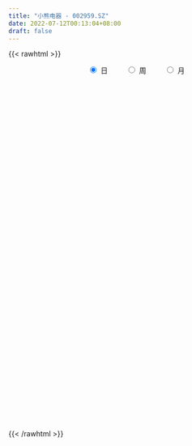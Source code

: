 ```yaml
---
title: "小熊电器 - 002959.SZ"
date: 2022-07-12T00:13:04+08:00
draft: false
---
```

{{< rawhtml >}}
    <div style="text-align: center">
        <label style="padding: 1rem;"><input style="margin-right: .5rem" type="radio" name="period" value="D" checked onclick="period_change(this)">日</label>
        <label style="padding: 1rem;"><input style="margin-right: .5rem" type="radio" name="period" value="W" onclick="period_change(this)">周</label>
        <label style="padding: 1rem;"><input style="margin-right: .5rem" type="radio" name="period" value="M" onclick="period_change(this)">月</label>
    </div>
    <div id="chart" style="height: 700px;"></div> 
    <script type="text/javascript">
        const D_v = [23340.35,31322.31,34712.33,20394.99,17986.23,20929.69,17531.57,23227.93,39073.71,41570.01,48339.65,50097.29,27429.95,33943.29,30215.24,23898.82,11691.95,64155.19,42949.66,40063.49,35907.63,26995.8,17676.4,33971.04,42379.63,32167.7,27147.75,21890.94,23911.75,21973.57,21422.67,27060.92,31594.95,35583.29,18167.31,22549.75,16984.2,25877.93,18896.27,14817.06,18456.73,17637.63,23211.94,15846.17,15201.64,14022.73,21689.49,16383.32,15178.41,22303.0,26173.41,25480.32,33931.9,26579.22,19397.42,27991.86,17396.4,21978.01,12015.61,12397.07,14011.82,8648.8,9172.36,12083.78,12663.29,11043.36,13700.61,12147.95,11616.2,9524.3,10491.48,20656.01,13289.46,18842.94,20238.84,20766.89,24920.38,28916.9,16836.47,13021.58,11539.14,13372.57,14201.34,35069.92,20276.45,12827.09,12002.78,14553.77,11500.01,24269.13,22460.11,13559.1,18614.94,20898.03,23191.89,20009.37,26135.81,17359.89,14123.05,13136.5,15729.59,11310.65,14262.4,16008.88,16885.24,9429.53,16643.88,10784.23,7387.07,20644.37,28337.89,22241.83,12070.5,11704.93,8301.47,11392.5,15235.79,10988.18,13616.7,10392.3,27314.77,34228.26,43646.11,20764.44,19893.73,19561.64,16186.43,34523.67,22037.38,20947.97,13043.43,13658.84,14459.82,27237.01,24570.45,27111.84,30032.75,20863.65,29221.74,39301.96,35880.66,42297.11,29292.13,19917.27,19873.58,17235.72,35183.68,33245.57,24542.51,16045.0,64956.1,41595.94,65627.04,54635.48,34526.85,22950.78,17363.08,22174.58,23655.37,18110.81,16974.26,29424.17,23631.08,22963.85,17840.71,15543.45,16366.16,15691.85,12212.8,12836.29,9245.87,12186.31,18638.22,19166.14,22043.13,21756.7,12159.94,10169.2,10000.98,6529.1,7844.21,9524.97,8453.17,8930.26,11750.11,8677.89,8333.86,32709.0,38084.2,28269.4,28636.6,16645.76,15625.65,9792.44,11055.97,8349.74,9297.77,14187.06,9237.82,6717.13,9058.63,7337.71,11461.37,12809.02,9065.44,38716.13,22927.45,23554.19,16611.65,16539.02,37895.34,25962.81,16789.68,19132.2,17057.24,9990.61,11199.85,6902.13,12201.98,19576.99,17935.28,7297.82,16014.42,11867.29,15237.91,11615.59,9552.56,11367.88,11890.55,9773.62,10747.87,8299.71,6792.62,8234.02,9301.59,33468.13,15267.37,12358.63,19447.84,9844.52,10356.62,6847.8,22687.22,11162.91,9620.9,9521.33,11228.81,14636.4,11658.02,7308.1,4812.85,14869.76,10748.94,22141.98,18538.52,10824.31,13999.1,7975.62,7075.29,7333.57,6774.59,9420.65,11171.58,19227.79,8375.78,8220.98,11655.19,14043.61,17670.15,19424.27,14778.16,12870.42,20006.17,19943.71,18098.29,12079.21,14247.76,9338.6,18691.64,51059.47,47958.48,21313.99,18137.0,15153.06,16900.95,28741.46,20582.09,19068.49,12393.14,11945.44,8692.38,15405.86,34957.52,15259.03,13946.07,15889.77,13650.15,13699.39,15151.64,11177.68,8609.91,9592.82,7115.92,10911.55,8385.97,8012.29,7089.52,8201.06,5828.11,8892.15,18753.24,20178.27,10968.78,18745.52,12996.6,15862.12,18545.97,17549.75,14838.38,19691.81,12742.76,10912.67,8897.17,17247.8,24575.97,38201.41,73408.21,36716.07,25800.18,64754.69,57058.72,61222.89,47300.2,33330.88,49579.99,45257.9,31345.04,25228.16,35744.71,22999.59,22381.22,42175.75,66820.92,35664.07,28213.0,17492.9,28262.68,20119.81,25277.45,24120.02,20393.97,19038.52,29037.03,21588.09,12333.67,17641.25,12952.05,38312.56,27626.88,38626.37,24458.0,20199.42,17789.17,16094.0,13901.8,14971.92,15258.25,12391.45,10391.4,11990.61,18027.52,25190.37,44527.3,32218.41,20402.93,18944.15,19839.11,66605.49,37666.91,50819.06,41305.95,41713.57,33359.46,26337.91,20035.61,36466.39,28994.63,33576.38,21345.36,25333.74,23841.41,16503.6,34032.6,25432.07,17000.71,13719.48,15876.96,14940.25,12650.45,12174.36,14071.86,8557.35,11812.83,10835.53,10705.92,7682.74,9711.33,8631.7,17712.55,13466.18,12355.9,9995.09,9132.46,8931.24,10596.65,14617.38,14500.22,18685.4,13074.24,13232.4,10434.76,13125.22,13443.71,23045.87,10827.38,9937.21,11396.74,10473.26,9379.31,46435.23,35680.33,18154.39,19666.93,16550.99,15167.3,12915.7,17558.14,16552.29,19921.42,21840.51,42124.41,31332.26,33949.36,25778.96,22607.37,21034.55,33147.36,50413.49,47246.56,41001.03,58219.19,42031.21,47903.95,49797.64,51198.13,34822.66,40340.95,33911.34,58788.99,32018.8,24444.0,37245.14,30299.25,19557.75,39183.87,26207.24,28044.74,22896.14,22188.15,27378.21,26266.47,21543.87,23880.08,29296.72,25546.45,27315.41,26793.03,19458.79,16398.4,14673.81,20621.75,19897.34,21376.38,43783.3,31631.43,21795.5,15602.49,19507.84,24857.52,26325.88,14907.82,21297.37,17694.94,15164.91,14558.5,15433.27,16518.63,16070.3,14638.5,20988.83]
const D_histogram = [0.0,0.5213903134,1.052601638,1.335084338,1.4336067914,1.2979897781,1.2444077464,1.5128031481,1.0580028731,0.389603948,-0.2272760195,-0.3150546114,-0.3677406892,-0.3086775662,-0.1219762531,0.1052227201,1.0157403428,2.3102465304,2.3485315592,3.1071130987,3.5472605686,3.3967299267,3.0114163655,3.1898076309,2.0303208806,1.2837376517,0.9610772606,0.6814456833,-0.01185426,-0.2975440556,-0.6037439368,-0.7515710141,-0.4881750376,-0.7417103264,-0.9839021986,-1.3961367949,-1.7720961014,-2.4857537216,-3.0272111306,-3.0061710133,-2.8278452708,-2.3847220352,-2.3869271228,-2.3353148764,-2.095467872,-1.7945757504,-1.2960734539,-0.9266348185,-0.6661943839,-0.4351521049,-0.5521059813,-0.41647159,-0.5868915482,-0.615951724,-0.7628050031,-1.3046273375,-1.6771732028,-2.2355270291,-2.4783925915,-2.3264465913,-2.0030934839,-1.6376596324,-1.4361348732,-1.1385051227,-0.8466146462,-0.6769923559,-0.4420209408,-0.0937989555,-0.0417169129,0.0754713306,-0.0147172821,0.4699554612,0.6579431773,0.7871045842,1.1069553314,1.5174637335,1.4288534988,1.770993251,1.8652835192,1.5665650858,1.4120439537,1.2972634483,0.8939162431,-0.1025996752,-0.9602185688,-1.1941516846,-1.107063257,-0.9886472991,-0.9464475212,-0.5525750294,-0.0897714744,0.1101063417,0.2735810257,0.2608178518,0.440800716,0.605432592,0.1077887129,-0.1441293818,-0.3695338896,-0.5184368043,-0.7035764325,-0.904586849,-0.8119371865,-0.6275780842,-0.6288203161,-0.6695906967,-0.8380486703,-0.9800713299,-0.9701252059,-0.9570502389,-0.4306151402,0.0527353868,0.3642840795,0.5650284225,0.7004659975,0.7875505437,0.9024240857,1.0049385583,0.8131589785,0.8350475627,1.2705207853,1.6880552515,2.2792090773,2.5345670668,2.4830722796,2.0014391315,1.6723030184,0.6340489844,-0.1555933904,-0.3385905814,-0.5381462877,-0.5474926814,-0.4550270621,-0.573144642,-0.6606765371,-0.5040489485,-0.6890157248,-0.7105071706,-0.6140259069,0.0498797487,0.5775848298,1.1836717693,1.4164056367,1.4296947648,1.0162200227,0.9098304881,1.2553282716,1.6046260213,1.5827021562,0.6440731119,-0.6943953155,-1.7822350506,-2.9173786276,-3.7569162231,-3.8684813381,-3.7541617554,-3.4503878064,-3.2688622044,-3.037113291,-2.749755719,-2.2499926481,-1.9285385134,-1.410297744,-0.9477445312,-0.6876871757,-0.5213050174,-0.3962816371,-0.3672877042,-0.0973084057,0.1400298903,0.360103032,0.3732024924,0.4515959643,0.290083356,0.0166403422,0.0970473284,0.2090949801,0.2382594227,0.188513497,0.2133779223,0.3393764487,0.5264907249,0.5437057694,0.6794804937,0.6766833954,0.7234826471,0.7149408866,1.1931973966,1.6188417751,1.947216641,2.1916964539,2.204322428,2.0314793982,1.7812800931,1.5286655816,1.30471725,1.0079467962,0.5498810489,0.1864236787,-0.0033803591,-0.1541563865,-0.2173319401,-0.1758453854,-0.1062705472,-0.0952476697,0.3177807514,0.5072971271,0.6477377507,0.56989073,0.6388049368,0.2789909518,-0.2189963028,-0.6787042319,-1.111748227,-1.2692723542,-1.2608243084,-1.1063503553,-0.9763309345,-0.7698650456,-0.4524386363,-0.3803779835,-0.2799471884,-0.0770165004,-0.0213289321,0.179153296,0.35417293,0.5038892299,0.6351308151,0.6105336909,0.6030295697,0.643548562,0.5529470319,0.4474685662,0.3441949527,0.2207673391,0.4703897945,0.5095440167,0.4627065461,0.5324886532,0.466915562,0.3188777097,0.2333998199,-0.0999263176,-0.3124361375,-0.4105649901,-0.4379421742,-0.3687624893,-0.3599115368,-0.2870470497,-0.2857155865,-0.2603533303,-0.1434457989,-0.0336732572,0.2184737178,0.3968089891,0.4299209243,0.2793111208,0.1656727958,0.0941886936,0.1056273423,0.0680062536,-0.0425815564,-0.1930092461,-0.5011192623,-0.7005910795,-0.7816265489,-0.8711054644,-1.0134455245,-1.225733272,-1.3932740396,-1.4244452775,-1.3684529725,-1.1217128516,-0.7938733815,-0.4605732012,-0.2474864356,-0.1426895802,-0.0885989664,0.3127060028,0.8364981002,1.1556183887,1.2498722785,1.2841011622,1.2523739385,1.0275057978,1.0228785898,0.9519033561,0.7024091935,0.5069395348,0.4246222435,0.3087222206,0.0782278435,-0.3723697919,-0.6901179244,-0.8259585054,-0.7800671922,-0.6885443397,-0.5550563771,-0.3741946515,-0.2520402541,-0.1476226683,-0.043505037,0.0505984907,0.0548812592,0.0433598254,0.0664719587,0.0646181202,0.0598295307,0.034170859,0.1039120871,0.2755040549,0.374952055,0.3548288934,0.4623090009,0.4835362254,0.5786750049,0.6391671991,0.5597202511,0.5932859424,0.5969329532,0.5304980236,0.3841200097,0.3373846765,0.1767331385,0.0248138988,0.2302524044,0.5354243387,0.6606129432,0.6055727922,0.8226179811,1.0023043351,1.1341074523,1.1970479616,1.0238132074,1.2147320456,1.1782238128,1.1062489612,0.8818316082,0.6456491943,0.3708825175,0.0637923734,0.2093297563,0.2960543308,0.344524223,0.1997647834,0.0571743148,0.0968718771,0.0411148357,0.0815202584,0.0752335617,-0.0041949522,-0.1418865978,-0.4195977687,-0.7114819648,-0.8530134849,-1.0230459182,-1.0822725606,-0.7754682564,-0.5541397823,-0.3590728884,-0.1675373912,-0.0727515535,-0.1397742152,-0.2699217586,-0.3875246347,-0.4110826692,-0.5081785978,-0.5034432694,-0.4678062283,-0.4487022351,-0.3174097012,-0.098984335,0.3006757428,0.3755647395,0.3671943426,0.3604854649,0.3888096049,0.5854159443,0.6173960573,0.8379456267,0.9258137485,0.640452973,0.4320492302,0.1720544239,-0.0151420152,-0.3338479445,-0.4213995161,-0.3419253691,-0.3149501563,-0.5494055683,-0.8863146368,-1.1350175112,-1.4953286203,-1.8177816791,-1.9850548726,-1.8981815106,-1.7052103777,-1.4111252589,-1.1577614766,-0.9833218493,-0.8633390475,-0.6899132656,-0.4592386179,-0.3109408139,-0.1498647552,-0.0067507809,0.0167861135,0.1108829357,0.0474615135,0.0684930008,0.0454728251,0.0955005899,0.1444389974,0.1451276142,0.1030819673,-0.0154718383,-0.1719003659,-0.3192252856,-0.2864677196,-0.2248651912,-0.2538373141,-0.3808785721,-0.3136091397,-0.1024722383,0.1044022756,0.2592319515,0.3548647159,0.4465007419,0.521514016,0.7743550369,0.7305189793,0.6187889362,0.6450877385,0.631883344,0.662094194,0.6251648697,0.514755572,0.3514178768,0.2692426654,0.3220428848,0.499337225,0.6587142461,0.8308282505,0.7294225287,0.6223301615,0.5994701973,0.6643372298,0.9247795218,0.8727619714,0.8400656404,0.5646463129,0.0449447614,-0.0091372361,0.1395805396,0.2726398499,0.3844590872,0.3690137739,0.2648356446,0.4072893945,0.4196007878,0.3168309028,0.3884644935,0.3554483262,0.3120053557,0.3950576833,0.4659868105,0.5449587027,0.5782791946,0.5084457593,0.3222143599,0.3005223741,0.2005323416,0.1436813987,-0.033449567,-0.1540780702,-0.1898593691,-0.3073596187,-0.4775159276,-0.549414243,-0.5604486865,-0.4734049406,-0.4336708224,-0.3385301206,-0.0195099785,0.1366130532,0.1361910178,0.0207686916,-0.0120351394,0.0482587151,0.1055596262,0.0696718421,0.0428298838,0.0548759875,-0.0587935084,-0.1366763329,-0.2451704033,-0.4170207325,-0.4992833532,-0.6239666156,-0.5337074159]
const D_fast = [0.0,0.6517378917,1.4460996258,2.0623534103,2.5192775616,2.7081579928,2.9656778977,3.6122740865,3.4219745297,2.8509765917,2.1772776193,2.0107353745,1.8661141244,1.8480078558,2.0042151057,2.257719759,3.4221724673,5.2942402875,5.9196582061,7.4550180203,8.7819806323,9.4806324722,9.8481730023,10.8240161754,10.1721096452,9.7464608293,9.6640697533,9.5547995968,8.8585360885,8.498460279,8.0413244137,7.7056045828,7.8469567999,7.4079939295,6.9198265076,6.1585577126,5.3395743808,4.0044783302,2.7062181386,1.9757155025,1.4470799273,1.2940226541,0.6950857858,0.1628693131,-0.1211506505,-0.2689024665,-0.0944185335,0.0433613973,0.137253236,0.2595074886,0.004527117,0.0360436107,-0.2810992344,-0.4641473412,-0.8017018712,-1.6696810399,-2.4615202059,-3.5787557894,-4.4412194997,-4.8708851474,-5.048305411,-5.0922864675,-5.2497954267,-5.2367919568,-5.1565551419,-5.1561809405,-5.0317147607,-4.7069425142,-4.6652896999,-4.5292336237,-4.6231015569,-4.0209399483,-3.6684664379,-3.3425288849,-2.7459393048,-1.9560649694,-1.6874618294,-0.9025737644,-0.3419626165,-0.2490397784,-0.0505499221,0.1589854345,-0.0208827098,-1.043048547,-2.1407220827,-2.6731931197,-2.8628705063,-2.9916163733,-3.1860284756,-2.9302997412,-2.4899390548,-2.2625346532,-2.0306647129,-1.9782234238,-1.6880403806,-1.3720503566,-1.8427470574,-2.1306974976,-2.4484854778,-2.7269975936,-3.08803133,-3.5151884587,-3.6255230928,-3.5980585116,-3.7565058225,-3.9646738772,-4.3426440184,-4.7296845105,-4.962269688,-5.1884572807,-4.769675967,-4.2731415934,-3.8705218808,-3.5285204321,-3.2179663577,-2.9339941757,-2.5935146123,-2.2397655001,-2.2282553352,-1.9976048604,-1.2445014415,-0.4049531624,0.7560029327,1.645002689,2.2142759716,2.2330026065,2.321942248,1.44220046,0.6136597377,0.3460149012,0.0119226231,-0.134296941,-0.1555880872,-0.4169918276,-0.669692857,-0.6390775055,-0.996298213,-1.1954164515,-1.2524416646,-0.5760660718,0.0960352169,0.9980400986,1.5848753753,1.9555881945,1.7961684582,1.9172365455,2.5765663969,3.327020652,3.7007723259,2.9231615596,1.4110943033,-0.1223041944,-1.9867924283,-3.7655590796,-4.8442445292,-5.6684653853,-6.2272883879,-6.8629783371,-7.3905077464,-7.7905891041,-7.8533241952,-8.0140046889,-7.8483383555,-7.6227212755,-7.5345857139,-7.4985298099,-7.4725768389,-7.5354048321,-7.289752635,-7.0174068665,-6.7073079667,-6.6009078832,-6.4096154203,-6.4986071896,-6.7678901178,-6.6632212995,-6.4988999028,-6.4101706045,-6.412788156,-6.3345792501,-6.1237366115,-5.8049996541,-5.6518581672,-5.3462133195,-5.179839569,-4.9521696555,-4.7819761944,-4.0054203352,-3.1750655129,-2.3598864867,-1.5674825604,-1.0037759793,-0.6687491595,-0.4736284414,-0.3440765575,-0.2418455765,-0.2866293313,-0.6072248164,-0.9240762669,-1.1147253945,-1.3040405186,-1.4215490571,-1.4240238488,-1.3810166474,-1.3938056874,-0.9013320784,-0.5849914208,-0.2826163596,-0.2179906978,0.0106247431,-0.2794415039,-0.8321778341,-1.4615618213,-2.172542873,-2.6473850888,-2.9541431202,-3.0762567559,-3.1903200687,-3.1763204412,-2.9720036909,-2.995037534,-2.9645935361,-2.7809169731,-2.7305616378,-2.4852910858,-2.2217282193,-1.9460396119,-1.6560153229,-1.5279790243,-1.3847257531,-1.1833196204,-1.1356843925,-1.1292957166,-1.146520592,-1.2147563708,-0.8475364668,-0.6809962404,-0.6121570745,-0.4092528041,-0.3580970047,-0.4264154297,-0.4535433645,-0.8118510814,-1.1024699356,-1.3032400358,-1.4401027634,-1.4631137009,-1.5442406325,-1.5431379079,-1.6132353413,-1.6529614176,-1.5719153359,-1.4705611086,-1.1637957041,-0.8862581855,-0.7456660192,-0.8264480426,-0.8986681686,-0.9466050974,-0.9087596131,-0.9293791384,-1.0506123375,-1.2492923387,-1.6826821705,-2.0573017576,-2.3337438642,-2.6409991459,-3.0367005871,-3.5554216526,-4.0712809301,-4.4585634873,-4.7446844255,-4.7783725175,-4.6490013928,-4.4308445128,-4.279629356,-4.2105048958,-4.1785640235,-3.6990825536,-2.9661659312,-2.3581410455,-1.9514190861,-1.5961649118,-1.3147986509,-1.2827903422,-1.0316979027,-0.8646972974,-0.9385891616,-1.0073239366,-0.983485667,-1.0222051348,-1.233142551,-1.7768326344,-2.2671102481,-2.6094404554,-2.7585659402,-2.8391791726,-2.8444553043,-2.7571422416,-2.6979979077,-2.630485989,-2.5372446169,-2.4304914666,-2.4124883833,-2.4131698607,-2.3734397378,-2.3591390461,-2.348970253,-2.36608621,-2.2703669601,-2.0298989785,-1.8367129647,-1.768128903,-1.5450715452,-1.4029602644,-1.1631527337,-0.9428687397,-0.8823856249,-0.700498448,-0.5476181989,-0.4814286226,-0.5317766341,-0.4941657982,-0.6106340516,-0.7563498165,-0.4933482099,-0.0543201909,0.2360216495,0.3323746965,0.7550743807,1.1853368184,1.6006667987,1.9628692984,2.045587846,2.5401896957,2.7982374161,3.0028248048,2.9988653538,2.9240952385,2.7420491911,2.4509071404,2.6487769623,2.8095151194,2.9441160675,2.8492978237,2.7210009338,2.7849164653,2.7394381329,2.8002236201,2.8127453139,2.7322680619,2.5591047669,2.1764941538,1.7067394665,1.3519545752,0.9261606624,0.5963658798,0.7093031199,0.7920966485,0.8973953202,1.0470464696,1.1236444189,1.0216782035,0.8240502204,0.6095661856,0.4832374838,0.2590969057,0.1379714168,0.0566569008,-0.0364146647,0.0155254439,0.2092047263,0.6840337398,0.8528139214,0.9362421102,1.0196545987,1.1451811399,1.4881414654,1.6744705927,2.1045065688,2.4238281277,2.2985805954,2.1981891602,1.9812079599,1.790226017,1.3880581015,1.1951566509,1.1891494556,1.1373871294,0.7655803253,0.2070925976,-0.3253646546,-1.0595079188,-1.8364063973,-2.499943309,-2.8876153247,-3.1209467862,-3.1796429822,-3.2157195689,-3.2871104039,-3.3829623641,-3.3820148985,-3.2661499053,-3.1955873048,-3.0719774349,-2.9305511558,-2.902817733,-2.7810001769,-2.8325562207,-2.7944014833,-2.8060534527,-2.7321505404,-2.6471023836,-2.6101318632,-2.6264070183,-2.7488287835,-2.9482324025,-3.1753636437,-3.2142230076,-3.2088367769,-3.3012682284,-3.5235291294,-3.5346619819,-3.3491431401,-3.1161680573,-2.8965303935,-2.7121814502,-2.5089202387,-2.3035284606,-1.8570986805,-1.7183049932,-1.6753378023,-1.4877670653,-1.3430006239,-1.1472662254,-1.0279043322,-1.0096247369,-1.085107963,-1.099972508,-0.9666615675,-0.6645329209,-0.3404773384,0.0393437287,0.1202936391,0.1687838123,0.2957913974,0.5267427374,1.0183799099,1.1845528523,1.3618729314,1.2276151821,0.719149821,0.6627835144,0.8463964251,1.0476156978,1.255549707,1.3323578371,1.294388619,1.5386647174,1.6558763077,1.6323141485,1.8010638625,1.8569097767,1.8914681451,2.0732848936,2.2607107235,2.4759222913,2.6538125819,2.7110905863,2.6054127769,2.6588513846,2.6089944375,2.5880638444,2.4025704868,2.2434224661,2.1601763249,1.9658361707,1.6763008799,1.4670490038,1.3159023886,1.2845948993,1.215911312,1.2264194836,1.5405621311,1.730838426,1.7644641451,1.6542339918,1.618421376,1.6907799092,1.7744707269,1.7560009034,1.739866416,1.7656315165,1.6372636436,1.5252117358,1.3554250646,1.0793195522,0.8722360932,0.591561177,0.5483935227]
const D_slow = [0.0,0.1303475783,0.3934979878,0.7272690723,1.0856707702,1.4101682147,1.7212701513,2.0994709384,2.3639716566,2.4613726436,2.4045536388,2.3257899859,2.2338548136,2.1566854221,2.1261913588,2.1524970388,2.4064321245,2.9839937571,3.5711266469,4.3479049216,5.2347200637,6.0839025454,6.8367566368,7.6342085445,8.1417887647,8.4627231776,8.7029924927,8.8733539136,8.8703903485,8.7960043346,8.6450683504,8.4571755969,8.3351318375,8.1497042559,7.9037287063,7.5546945075,7.1116704822,6.4902320518,5.7334292691,4.9818865158,4.2749251981,3.6787446893,3.0820129086,2.4981841895,1.9743172215,1.5256732839,1.2016549204,0.9699962158,0.8034476198,0.6946595936,0.5566330983,0.4525152008,0.3057923137,0.1518043827,-0.0388968681,-0.3650537024,-0.7843470031,-1.3432287604,-1.9628269083,-2.5444385561,-3.0452119271,-3.4546268352,-3.8136605535,-4.0982868341,-4.3099404957,-4.4791885847,-4.5896938199,-4.6131435587,-4.623572787,-4.6047049543,-4.6083842748,-4.4908954095,-4.3264096152,-4.1296334691,-3.8528946363,-3.4735287029,-3.1163153282,-2.6735670154,-2.2072461356,-1.8156048642,-1.4625938758,-1.1382780137,-0.9147989529,-0.9404488717,-1.1805035139,-1.4790414351,-1.7558072493,-2.0029690741,-2.2395809544,-2.3777247118,-2.4001675804,-2.372640995,-2.3042457385,-2.2390412756,-2.1288410966,-1.9774829486,-1.9505357704,-1.9865681158,-2.0789515882,-2.2085607893,-2.3844548974,-2.6106016097,-2.8135859063,-2.9704804274,-3.1276855064,-3.2950831806,-3.5045953481,-3.7496131806,-3.9921444821,-4.2314070418,-4.3390608268,-4.3258769802,-4.2348059603,-4.0935488547,-3.9184323553,-3.7215447194,-3.4959386979,-3.2447040584,-3.0414143137,-2.8326524231,-2.5150222267,-2.0930084139,-1.5232061445,-0.8895643778,-0.268796308,0.2315634749,0.6496392295,0.8081514756,0.769253128,0.6846054827,0.5500689108,0.4131957404,0.2994389749,0.1561528144,-0.0090163199,-0.135028557,-0.3072824882,-0.4849092809,-0.6384157576,-0.6259458204,-0.481549613,-0.1856316707,0.1684697385,0.5258934297,0.7799484354,1.0074060574,1.3212381253,1.7223946307,2.1180701697,2.2790884477,2.1054896188,1.6599308562,0.9305861993,-0.0086428565,-0.9757631911,-1.9143036299,-2.7769005815,-3.5941161326,-4.3533944554,-5.0408333851,-5.6033315471,-6.0854661755,-6.4380406115,-6.6749767443,-6.8468985382,-6.9772247926,-7.0762952018,-7.1681171279,-7.1924442293,-7.1574367567,-7.0674109987,-6.9741103756,-6.8612113846,-6.7886905456,-6.78453046,-6.7602686279,-6.7079948829,-6.6484300272,-6.601301653,-6.5479571724,-6.4631130602,-6.331490379,-6.1955639366,-6.0256938132,-5.8565229644,-5.6756523026,-5.4969170809,-5.1986177318,-4.793907288,-4.3071031278,-3.7591790143,-3.2080984073,-2.7002285577,-2.2549085345,-1.8727421391,-1.5465628266,-1.2945761275,-1.1571058653,-1.1104999456,-1.1113450354,-1.149884132,-1.204217117,-1.2481784634,-1.2747461002,-1.2985580176,-1.2191128298,-1.092288548,-0.9303541103,-0.7878814278,-0.6281801936,-0.5584324557,-0.6131815314,-0.7828575893,-1.0607946461,-1.3781127346,-1.6933188117,-1.9699064006,-2.2139891342,-2.4064553956,-2.5195650546,-2.6146595505,-2.6846463476,-2.7039004727,-2.7092327057,-2.6644443818,-2.5759011493,-2.4499288418,-2.291146138,-2.1385127153,-1.9877553228,-1.8268681823,-1.6886314244,-1.5767642828,-1.4907155447,-1.4355237099,-1.3179262613,-1.1905402571,-1.0748636206,-0.9417414573,-0.8250125668,-0.7452931393,-0.6869431844,-0.7119247638,-0.7900337982,-0.8926750457,-1.0021605892,-1.0943512116,-1.1843290958,-1.2560908582,-1.3275197548,-1.3926080874,-1.4284695371,-1.4368878514,-1.3822694219,-1.2830671746,-1.1755869436,-1.1057591634,-1.0643409644,-1.040793791,-1.0143869554,-0.997385392,-1.0080307811,-1.0562830926,-1.1815629082,-1.3567106781,-1.5521173153,-1.7698936814,-2.0232550626,-2.3296883806,-2.6780068905,-3.0341182098,-3.376231453,-3.6566596659,-3.8551280113,-3.9702713116,-4.0321429205,-4.0678153155,-4.0899650571,-4.0117885564,-3.8026640314,-3.5137594342,-3.2012913646,-2.880266074,-2.5671725894,-2.31029614,-2.0545764925,-1.8166006535,-1.6409983551,-1.5142634714,-1.4081079105,-1.3309273554,-1.3113703945,-1.4044628425,-1.5769923236,-1.78348195,-1.978498748,-2.1506348329,-2.2893989272,-2.3829475901,-2.4459576536,-2.4828633207,-2.4937395799,-2.4810899573,-2.4673696425,-2.4565296861,-2.4399116964,-2.4237571664,-2.4087997837,-2.400257069,-2.3742790472,-2.3054030335,-2.2116650197,-2.1229577964,-2.0073805461,-1.8864964898,-1.7418277386,-1.5820359388,-1.442105876,-1.2937843904,-1.1445511521,-1.0119266462,-0.9158966438,-0.8315504747,-0.7873671901,-0.7811637153,-0.7236006143,-0.5897445296,-0.4245912938,-0.2731980957,-0.0675436004,0.1830324833,0.4665593464,0.7658213368,1.0217746386,1.32545765,1.6200136032,1.8965758436,2.1170337456,2.2784460442,2.3711666736,2.3871147669,2.439447206,2.5134607887,2.5995918444,2.6495330403,2.663826619,2.6880445883,2.6983232972,2.7187033618,2.7375117522,2.7364630141,2.7009913647,2.5960919225,2.4182214313,2.2049680601,1.9492065806,1.6786384404,1.4847713763,1.3462364307,1.2564682086,1.2145838608,1.1963959724,1.1614524187,1.093971979,0.9970908203,0.894320153,0.7672755036,0.6414146862,0.5244631291,0.4122875704,0.3329351451,0.3081890613,0.383357997,0.4772491819,0.5690477675,0.6591691338,0.756371535,0.9027255211,1.0570745354,1.2665609421,1.4980143792,1.6581276224,1.76613993,1.809153536,1.8053680322,1.721906046,1.616556167,1.5310748247,1.4523372857,1.3149858936,1.0934072344,0.8096528566,0.4358207015,-0.0186247182,-0.5148884364,-0.9894338141,-1.4157364085,-1.7685177232,-2.0579580924,-2.3037885547,-2.5196233166,-2.692101633,-2.8069112874,-2.8846464909,-2.9221126797,-2.9238003749,-2.9196038465,-2.8918831126,-2.8800177342,-2.8628944841,-2.8515262778,-2.8276511303,-2.791541381,-2.7552594774,-2.7294889856,-2.7333569452,-2.7763320366,-2.8561383581,-2.927755288,-2.9839715857,-3.0474309143,-3.1426505573,-3.2210528422,-3.2466709018,-3.2205703329,-3.155762345,-3.0670461661,-2.9554209806,-2.8250424766,-2.6314537174,-2.4488239725,-2.2941267385,-2.1328548039,-1.9748839679,-1.8093604194,-1.6530692019,-1.5243803089,-1.4365258397,-1.3692151734,-1.2887044522,-1.163870146,-0.9991915844,-0.7914845218,-0.6091288896,-0.4535463492,-0.3036787999,-0.1375944924,0.093600388,0.3117908809,0.521807291,0.6629688692,0.6742050596,0.6719207505,0.7068158854,0.7749758479,0.8710906197,0.9633440632,1.0295529744,1.131375323,1.2362755199,1.3154832456,1.412599369,1.5014614506,1.5794627895,1.6782272103,1.7947239129,1.9309635886,2.0755333873,2.2026448271,2.283198417,2.3583290106,2.408462096,2.4443824456,2.4360200539,2.3975005363,2.3500356941,2.2731957894,2.1538168075,2.0164632467,1.8763510751,1.75799984,1.6495821344,1.5649496042,1.5600721096,1.5942253729,1.6282731273,1.6334653002,1.6304565154,1.6425211942,1.6689111007,1.6863290612,1.6970365322,1.7107555291,1.696057152,1.6618880687,1.6005954679,1.4963402848,1.3715194465,1.2155277926,1.0821009386]
const D_data = [['2020-06-18', 114.27, 111.08, 109.0, 114.93],['2020-06-19', 111.08, 119.25, 111.08, 121.12],['2020-06-22', 119.23, 122.9, 117.6, 127.65],['2020-06-23', 123.7, 123.03, 119.98, 123.7],['2020-06-24', 121.09, 123.0, 121.09, 124.98],['2020-06-29', 122.37, 121.24, 119.65, 124.0],['2020-06-30', 121.01, 123.0, 120.01, 123.91],['2020-07-01', 122.0, 129.0, 121.87, 131.1],['2020-07-02', 128.5, 120.78, 118.5, 129.8],['2020-07-03', 118.1, 115.98, 113.3, 118.15],['2020-07-06', 114.8, 113.55, 109.57, 114.89],['2020-07-07', 113.89, 118.39, 111.36, 120.85],['2020-07-08', 117.14, 118.5, 115.2, 119.49],['2020-07-09', 118.33, 119.96, 115.6, 120.5],['2020-07-10', 120.0, 122.36, 120.0, 126.0],['2020-07-13', 121.01, 124.29, 121.0, 125.56],['2020-07-14', 136.72, 136.72, 136.72, 136.72],['2020-07-15', 145.0, 149.24, 139.01, 150.39],['2020-07-16', 145.36, 139.45, 136.4, 151.9],['2020-07-17', 140.0, 153.4, 140.0, 153.4],['2020-07-20', 159.0, 156.02, 149.18, 161.88],['2020-07-21', 152.5, 153.0, 148.2, 155.78],['2020-07-22', 151.11, 152.1, 150.15, 154.0],['2020-07-23', 154.0, 162.13, 151.44, 165.9],['2020-07-24', 160.0, 145.92, 145.92, 160.0],['2020-07-27', 143.06, 148.44, 136.99, 150.5],['2020-07-28', 148.4, 152.98, 144.18, 153.98],['2020-07-29', 150.0, 153.8, 149.16, 155.43],['2020-07-30', 153.79, 147.51, 147.5, 153.8],['2020-07-31', 145.83, 151.1, 145.6, 153.4],['2020-08-03', 150.4, 150.12, 148.18, 153.46],['2020-08-04', 149.0, 151.55, 148.31, 158.93],['2020-08-05', 150.34, 157.72, 149.3, 163.31],['2020-08-06', 158.69, 151.95, 148.02, 158.69],['2020-08-07', 149.02, 151.2, 146.75, 153.89],['2020-08-10', 148.11, 147.44, 142.0, 149.45],['2020-08-11', 145.01, 145.53, 145.0, 149.5],['2020-08-12', 144.87, 137.6, 133.0, 144.87],['2020-08-13', 137.84, 135.01, 134.0, 139.38],['2020-08-14', 136.26, 138.99, 134.11, 139.1],['2020-08-17', 140.0, 139.82, 136.57, 142.68],['2020-08-18', 139.81, 143.3, 139.0, 144.78],['2020-08-19', 143.7, 137.48, 136.99, 144.87],['2020-08-20', 135.5, 136.79, 133.8, 137.46],['2020-08-21', 136.79, 138.48, 136.79, 141.87],['2020-08-24', 140.0, 139.4, 138.01, 142.0],['2020-08-25', 140.01, 143.0, 139.6, 145.88],['2020-08-26', 143.01, 143.0, 140.0, 146.0],['2020-08-27', 144.5, 142.83, 140.55, 144.96],['2020-08-28', 142.0, 143.46, 135.0, 144.0],['2020-08-31', 143.82, 139.1, 139.0, 147.79],['2020-09-01', 139.58, 142.0, 135.61, 142.0],['2020-09-02', 138.88, 137.72, 132.56, 139.57],['2020-09-03', 137.11, 138.5, 136.01, 142.6],['2020-09-04', 137.0, 136.0, 134.0, 138.5],['2020-09-07', 136.0, 128.32, 125.14, 138.04],['2020-09-08', 127.22, 126.68, 121.9, 129.0],['2020-09-09', 124.17, 120.1, 118.3, 126.0],['2020-09-10', 123.0, 119.75, 118.88, 123.88],['2020-09-11', 120.0, 122.2, 118.01, 122.7],['2020-09-14', 123.99, 123.5, 120.5, 124.88],['2020-09-15', 123.55, 123.97, 122.5, 124.3],['2020-09-16', 123.28, 121.7, 121.01, 124.9],['2020-09-17', 120.51, 122.66, 120.2, 124.0],['2020-09-18', 122.0, 122.79, 120.22, 123.5],['2020-09-21', 123.5, 121.27, 120.5, 124.0],['2020-09-22', 121.0, 122.09, 119.06, 123.98],['2020-09-23', 122.8, 124.22, 121.0, 125.9],['2020-09-24', 124.22, 120.88, 120.38, 125.28],['2020-09-25', 120.88, 121.51, 118.38, 122.36],['2020-09-28', 121.0, 118.35, 118.07, 122.16],['2020-09-29', 119.0, 126.16, 117.2, 126.49],['2020-09-30', 126.0, 124.09, 123.6, 127.99],['2020-10-09', 126.3, 124.19, 121.51, 127.35],['2020-10-12', 124.19, 127.99, 124.01, 129.49],['2020-10-13', 127.59, 131.64, 126.07, 132.2],['2020-10-14', 127.0, 126.97, 124.88, 129.98],['2020-10-15', 128.0, 133.93, 127.11, 136.5],['2020-10-16', 132.82, 133.12, 131.8, 135.18],['2020-10-19', 134.0, 128.73, 128.26, 134.0],['2020-10-20', 128.78, 130.27, 127.34, 132.9],['2020-10-21', 130.29, 130.94, 128.93, 133.88],['2020-10-22', 130.0, 126.65, 124.8, 130.1],['2020-10-23', 126.0, 115.6, 114.44, 126.64],['2020-10-26', 113.9, 111.73, 108.2, 113.9],['2020-10-27', 112.8, 115.53, 111.7, 116.41],['2020-10-28', 115.5, 118.0, 114.51, 118.51],['2020-10-29', 117.0, 117.84, 115.0, 119.05],['2020-10-30', 119.0, 116.24, 115.6, 119.0],['2020-11-02', 117.87, 120.9, 116.27, 123.0],['2020-11-03', 122.13, 123.49, 121.0, 125.88],['2020-11-04', 123.0, 121.66, 120.42, 123.28],['2020-11-05', 123.0, 122.01, 119.96, 124.36],['2020-11-06', 120.0, 120.1, 116.14, 121.0],['2020-11-09', 120.38, 122.94, 118.0, 123.85],['2020-11-10', 122.0, 123.81, 119.19, 124.24],['2020-11-11', 123.77, 114.61, 114.5, 123.77],['2020-11-12', 116.0, 115.36, 114.69, 117.88],['2020-11-13', 115.36, 113.9, 113.0, 116.2],['2020-11-16', 114.11, 113.18, 110.28, 114.11],['2020-11-17', 113.28, 111.0, 109.49, 113.99],['2020-11-18', 110.0, 108.75, 108.03, 111.35],['2020-11-19', 108.62, 111.06, 106.19, 111.35],['2020-11-20', 110.97, 111.97, 110.14, 115.16],['2020-11-23', 113.02, 109.2, 107.17, 113.06],['2020-11-24', 109.0, 107.61, 107.2, 109.4],['2020-11-25', 107.6, 104.35, 103.2, 107.6],['2020-11-26', 103.82, 102.59, 100.58, 105.29],['2020-11-27', 102.59, 102.8, 101.38, 103.5],['2020-11-30', 102.19, 101.54, 99.5, 104.58],['2020-12-01', 101.0, 108.27, 100.38, 108.41],['2020-12-02', 108.27, 109.7, 107.5, 111.8],['2020-12-03', 109.81, 109.26, 107.8, 111.0],['2020-12-04', 107.99, 109.04, 106.3, 109.49],['2020-12-07', 108.89, 109.07, 108.0, 110.62],['2020-12-08', 108.38, 109.12, 108.07, 112.47],['2020-12-09', 109.12, 110.18, 108.66, 111.99],['2020-12-10', 110.11, 110.9, 107.95, 111.5],['2020-12-11', 111.91, 107.25, 105.61, 112.01],['2020-12-14', 107.51, 109.71, 106.71, 109.97],['2020-12-15', 110.18, 116.6, 109.52, 116.6],['2020-12-16', 117.0, 119.55, 113.01, 120.18],['2020-12-17', 118.58, 125.8, 117.63, 128.5],['2020-12-18', 125.69, 125.65, 123.5, 127.76],['2020-12-21', 126.01, 124.29, 121.61, 126.07],['2020-12-22', 122.45, 119.25, 118.88, 123.23],['2020-12-23', 119.23, 120.5, 118.21, 121.79],['2020-12-24', 119.99, 108.93, 108.45, 120.0],['2020-12-25', 107.01, 107.39, 103.0, 108.8],['2020-12-28', 108.69, 112.26, 108.49, 114.73],['2020-12-29', 112.14, 110.75, 108.3, 112.5],['2020-12-30', 112.01, 112.2, 110.31, 114.49],['2020-12-31', 111.98, 113.35, 111.12, 114.98],['2021-01-04', 113.25, 110.26, 107.0, 113.25],['2021-01-05', 108.46, 109.6, 107.0, 111.83],['2021-01-06', 111.0, 112.37, 109.9, 114.76],['2021-01-07', 112.4, 107.5, 106.42, 112.4],['2021-01-08', 105.5, 108.37, 105.42, 110.99],['2021-01-11', 108.4, 109.44, 106.6, 112.94],['2021-01-12', 109.36, 118.3, 108.91, 119.28],['2021-01-13', 120.31, 120.0, 116.42, 122.99],['2021-01-14', 120.01, 124.72, 118.8, 127.57],['2021-01-15', 123.1, 123.36, 117.22, 124.25],['2021-01-18', 121.0, 122.47, 119.0, 123.79],['2021-01-19', 123.85, 117.11, 117.01, 123.85],['2021-01-20', 117.01, 120.45, 114.9, 120.88],['2021-01-21', 120.45, 127.8, 119.02, 128.5],['2021-01-22', 129.76, 131.1, 126.11, 134.68],['2021-01-25', 131.51, 128.89, 127.7, 132.92],['2021-01-26', 116.0, 116.0, 116.0, 118.7],['2021-01-27', 108.0, 105.1, 104.4, 109.91],['2021-01-28', 104.0, 100.93, 100.0, 104.91],['2021-01-29', 100.93, 92.6, 90.84, 102.81],['2021-02-01', 91.99, 88.33, 85.6, 91.99],['2021-02-02', 88.33, 91.74, 88.0, 92.68],['2021-02-03', 91.81, 91.31, 89.47, 93.33],['2021-02-04', 91.0, 91.59, 89.49, 92.7],['2021-02-05', 92.39, 88.22, 88.2, 92.8],['2021-02-08', 87.87, 86.87, 83.0, 87.97],['2021-02-09', 86.85, 85.98, 84.8, 86.86],['2021-02-10', 85.98, 88.01, 85.98, 89.2],['2021-02-18', 89.2, 85.49, 84.46, 89.99],['2021-02-19', 84.93, 88.0, 83.7, 88.0],['2021-02-22', 88.25, 88.08, 86.6, 89.7],['2021-02-23', 87.74, 85.88, 84.33, 87.74],['2021-02-24', 86.2, 84.39, 84.08, 86.88],['2021-02-25', 84.4, 83.29, 83.05, 84.8],['2021-02-26', 81.81, 81.18, 79.17, 82.1],['2021-03-01', 82.0, 83.8, 81.11, 83.8],['2021-03-02', 83.95, 83.76, 82.2, 84.93],['2021-03-03', 83.76, 83.97, 82.79, 84.35],['2021-03-04', 83.9, 81.3, 81.0, 84.27],['2021-03-05', 80.3, 81.71, 79.32, 81.99],['2021-03-08', 81.79, 77.8, 77.5, 81.83],['2021-03-09', 77.78, 74.37, 72.4, 77.79],['2021-03-10', 75.0, 77.36, 74.63, 78.35],['2021-03-11', 77.14, 77.44, 76.54, 78.15],['2021-03-12', 77.0, 76.01, 75.37, 77.0],['2021-03-15', 76.0, 74.19, 73.55, 76.0],['2021-03-16', 74.27, 74.28, 73.19, 74.8],['2021-03-17', 74.27, 75.25, 73.07, 75.25],['2021-03-18', 75.25, 76.3, 74.62, 77.0],['2021-03-19', 76.11, 74.26, 74.0, 76.11],['2021-03-22', 74.25, 75.78, 73.82, 75.84],['2021-03-23', 75.45, 74.1, 73.88, 76.11],['2021-03-24', 73.5, 74.58, 73.5, 75.95],['2021-03-25', 73.88, 73.77, 73.41, 74.99],['2021-03-26', 74.76, 81.15, 74.04, 81.15],['2021-03-29', 82.74, 83.36, 82.0, 85.1],['2021-03-30', 82.83, 84.97, 80.47, 85.49],['2021-03-31', 85.5, 86.56, 83.82, 88.0],['2021-04-01', 85.77, 85.62, 84.4, 86.6],['2021-04-02', 85.49, 84.14, 83.31, 85.59],['2021-04-06', 84.01, 83.2, 82.1, 84.98],['2021-04-07', 83.16, 82.84, 82.32, 84.5],['2021-04-08', 82.32, 82.8, 81.51, 83.67],['2021-04-09', 82.19, 81.2, 80.67, 83.68],['2021-04-12', 81.19, 77.58, 77.5, 82.0],['2021-04-13', 78.0, 76.67, 76.06, 78.42],['2021-04-14', 75.85, 77.26, 75.85, 77.55],['2021-04-15', 77.26, 76.6, 75.23, 77.27],['2021-04-16', 76.62, 76.8, 76.0, 77.16],['2021-04-19', 76.82, 77.72, 76.82, 79.36],['2021-04-20', 78.0, 78.08, 77.71, 79.29],['2021-04-21', 77.45, 77.3, 76.53, 77.84],['2021-04-22', 77.21, 83.4, 76.46, 84.2],['2021-04-23', 82.0, 82.4, 81.13, 83.39],['2021-04-26', 82.0, 83.0, 81.51, 84.99],['2021-04-27', 82.58, 80.8, 79.51, 83.5],['2021-04-28', 80.77, 83.0, 79.05, 83.4],['2021-04-29', 77.77, 77.12, 75.0, 78.75],['2021-04-30', 75.89, 73.0, 72.52, 75.89],['2021-05-06', 72.8, 70.42, 70.23, 72.83],['2021-05-07', 70.42, 67.48, 67.0, 70.84],['2021-05-10', 67.44, 68.2, 65.31, 68.27],['2021-05-11', 68.22, 68.64, 67.0, 69.15],['2021-05-12', 68.98, 69.7, 68.43, 70.68],['2021-05-13', 68.77, 69.03, 67.9, 69.5],['2021-05-14', 68.55, 69.87, 67.8, 70.82],['2021-05-17', 69.87, 71.84, 69.5, 72.48],['2021-05-18', 71.84, 69.12, 68.5, 71.84],['2021-05-19', 68.88, 69.3, 67.99, 69.77],['2021-05-20', 68.7, 70.88, 68.7, 72.0],['2021-05-21', 70.87, 69.31, 69.0, 71.58],['2021-05-24', 69.31, 71.5, 68.98, 72.77],['2021-05-25', 71.79, 72.04, 71.15, 72.33],['2021-05-26', 72.04, 72.59, 71.16, 72.6],['2021-05-27', 72.58, 73.24, 72.05, 73.25],['2021-05-28', 73.0, 71.76, 71.24, 73.3],['2021-05-31', 71.3, 72.08, 70.5, 72.12],['2021-06-01', 72.12, 73.0, 72.12, 73.32],['2021-06-02', 73.09, 71.45, 71.15, 73.09],['2021-06-03', 71.26, 70.9, 70.66, 71.79],['2021-06-04', 70.6, 70.46, 69.7, 70.84],['2021-06-07', 70.75, 69.61, 69.0, 70.8],['2021-06-08', 69.21, 74.71, 69.21, 75.5],['2021-06-09', 74.1, 73.07, 72.9, 74.68],['2021-06-10', 72.82, 72.2, 71.39, 72.82],['2021-06-11', 72.59, 73.98, 72.3, 74.68],['2021-06-15', 73.96, 72.57, 72.28, 73.96],['2021-06-16', 72.2, 71.16, 70.4, 72.99],['2021-06-17', 71.13, 71.43, 70.52, 71.45],['2021-06-18', 70.4, 67.14, 66.98, 71.0],['2021-06-21', 66.9, 66.9, 65.6, 68.36],['2021-06-22', 67.12, 67.08, 66.3, 68.3],['2021-06-23', 67.08, 67.15, 66.3, 67.4],['2021-06-24', 67.15, 68.0, 66.2, 68.61],['2021-06-25', 68.0, 67.0, 66.7, 68.01],['2021-06-28', 67.0, 67.59, 66.03, 67.63],['2021-06-29', 67.42, 66.48, 66.4, 67.42],['2021-06-30', 66.4, 66.44, 66.3, 66.82],['2021-07-01', 66.54, 67.61, 65.98, 69.5],['2021-07-02', 67.05, 67.86, 66.38, 68.35],['2021-07-05', 67.31, 70.5, 67.2, 71.01],['2021-07-06', 70.3, 70.8, 69.75, 72.0],['2021-07-07', 70.21, 69.71, 69.02, 71.25],['2021-07-08', 69.71, 67.21, 67.21, 70.7],['2021-07-09', 67.0, 66.98, 66.28, 67.83],['2021-07-12', 67.05, 66.96, 66.53, 67.5],['2021-07-13', 66.96, 67.77, 66.76, 67.98],['2021-07-14', 67.45, 67.01, 66.75, 67.51],['2021-07-15', 67.0, 65.56, 65.33, 67.0],['2021-07-16', 65.55, 64.11, 64.1, 65.61],['2021-07-19', 64.1, 60.45, 58.46, 64.1],['2021-07-20', 59.2, 59.77, 59.2, 60.39],['2021-07-21', 59.81, 59.69, 59.38, 60.55],['2021-07-22', 59.6, 58.22, 58.2, 59.6],['2021-07-23', 58.22, 55.9, 55.8, 58.69],['2021-07-26', 55.8, 52.85, 52.63, 55.8],['2021-07-27', 53.22, 50.97, 50.6, 54.68],['2021-07-28', 50.88, 50.6, 49.51, 51.45],['2021-07-29', 50.86, 50.18, 50.07, 51.4],['2021-07-30', 50.18, 51.89, 49.24, 51.98],['2021-08-02', 51.76, 53.16, 50.01, 53.2],['2021-08-03', 52.8, 53.96, 52.34, 54.1],['2021-08-04', 53.95, 53.08, 52.61, 53.95],['2021-08-05', 53.2, 51.85, 51.3, 53.2],['2021-08-06', 51.3, 50.97, 50.58, 51.46],['2021-08-09', 51.17, 56.07, 50.9, 56.07],['2021-08-10', 57.05, 60.02, 57.03, 61.0],['2021-08-11', 59.0, 60.02, 57.92, 63.99],['2021-08-12', 60.95, 58.81, 58.5, 60.99],['2021-08-13', 58.81, 58.99, 57.7, 59.51],['2021-08-16', 58.29, 58.8, 57.43, 59.6],['2021-08-17', 58.35, 56.25, 56.25, 58.84],['2021-08-18', 56.6, 58.9, 54.99, 59.0],['2021-08-19', 59.0, 58.38, 58.1, 60.58],['2021-08-20', 57.49, 55.69, 55.3, 57.5],['2021-08-23', 55.0, 55.42, 54.48, 56.12],['2021-08-24', 55.69, 56.25, 55.29, 57.2],['2021-08-25', 56.35, 55.39, 54.61, 56.5],['2021-08-26', 55.44, 52.98, 52.75, 55.62],['2021-08-27', 47.91, 48.06, 47.91, 49.58],['2021-08-30', 47.53, 47.0, 46.44, 47.98],['2021-08-31', 46.61, 47.2, 46.3, 48.18],['2021-09-01', 47.26, 48.32, 46.43, 48.78],['2021-09-02', 48.32, 48.38, 47.83, 49.29],['2021-09-03', 48.0, 48.7, 47.71, 49.4],['2021-09-06', 48.66, 49.44, 48.25, 49.58],['2021-09-07', 49.45, 48.93, 48.56, 49.5],['2021-09-08', 48.93, 48.81, 48.41, 49.09],['2021-09-09', 48.7, 48.94, 48.5, 49.45],['2021-09-10', 48.99, 49.0, 48.58, 49.25],['2021-09-13', 48.79, 47.83, 47.6, 48.88],['2021-09-14', 47.78, 47.3, 47.15, 48.18],['2021-09-15', 47.23, 47.46, 46.47, 47.46],['2021-09-16', 47.41, 46.91, 46.69, 47.51],['2021-09-17', 46.84, 46.56, 45.8, 47.15],['2021-09-22', 45.78, 45.91, 45.6, 46.38],['2021-09-23', 45.91, 46.94, 45.9, 47.36],['2021-09-24', 46.94, 48.69, 46.0, 49.09],['2021-09-27', 48.68, 48.46, 47.8, 50.55],['2021-09-28', 48.69, 47.16, 47.0, 48.75],['2021-09-29', 47.19, 49.03, 46.21, 51.0],['2021-09-30', 49.03, 48.4, 48.31, 49.99],['2021-10-08', 48.25, 49.81, 48.05, 50.62],['2021-10-11', 49.98, 50.05, 49.88, 51.95],['2021-10-12', 49.38, 48.51, 48.17, 49.69],['2021-10-13', 48.51, 50.07, 47.72, 50.3],['2021-10-14', 49.89, 50.1, 49.67, 51.8],['2021-10-15', 49.88, 49.35, 48.88, 50.79],['2021-10-18', 49.02, 48.0, 47.85, 49.07],['2021-10-19', 47.81, 48.89, 47.62, 49.09],['2021-10-20', 49.0, 46.99, 46.9, 49.49],['2021-10-21', 46.9, 46.22, 45.77, 47.26],['2021-10-22', 46.22, 50.84, 46.16, 50.84],['2021-10-25', 51.44, 53.69, 50.84, 55.08],['2021-10-26', 53.5, 53.01, 52.3, 54.1],['2021-10-27', 52.6, 51.4, 51.05, 52.69],['2021-10-28', 51.08, 55.8, 49.4, 55.9],['2021-10-29', 54.5, 57.15, 53.7, 57.71],['2021-11-01', 57.06, 58.3, 56.34, 62.01],['2021-11-02', 58.3, 58.99, 56.68, 60.0],['2021-11-03', 58.5, 56.75, 56.7, 60.0],['2021-11-04', 56.94, 62.43, 56.5, 62.43],['2021-11-05', 62.86, 61.17, 61.08, 64.95],['2021-11-08', 61.2, 61.6, 59.82, 62.81],['2021-11-09', 61.16, 59.97, 59.63, 61.5],['2021-11-10', 59.87, 59.5, 54.05, 59.87],['2021-11-11', 58.06, 58.37, 57.51, 59.46],['2021-11-12', 58.3, 56.9, 56.5, 58.33],['2021-11-15', 57.78, 62.59, 56.53, 62.59],['2021-11-16', 62.05, 63.04, 60.51, 67.5],['2021-11-17', 62.4, 63.55, 60.96, 65.43],['2021-11-18', 62.98, 61.46, 61.01, 63.8],['2021-11-19', 60.82, 61.19, 60.82, 62.08],['2021-11-22', 61.2, 63.64, 60.28, 63.66],['2021-11-23', 63.0, 62.84, 61.78, 63.77],['2021-11-24', 62.45, 64.44, 62.32, 65.29],['2021-11-25', 64.44, 64.4, 63.52, 65.67],['2021-11-26', 63.9, 63.67, 62.26, 65.3],['2021-11-29', 61.98, 62.68, 61.5, 64.34],['2021-11-30', 62.43, 59.95, 58.8, 62.86],['2021-12-01', 59.55, 58.13, 57.6, 59.66],['2021-12-02', 57.95, 58.54, 57.58, 59.0],['2021-12-03', 58.4, 56.88, 56.7, 58.95],['2021-12-06', 56.88, 57.06, 55.79, 57.97],['2021-12-07', 57.08, 61.8, 57.06, 62.5],['2021-12-08', 61.8, 61.83, 60.31, 62.82],['2021-12-09', 62.0, 62.45, 62.0, 64.69],['2021-12-10', 62.11, 63.42, 62.07, 64.02],['2021-12-13', 63.42, 63.06, 62.44, 64.45],['2021-12-14', 62.8, 61.19, 61.01, 62.84],['2021-12-15', 62.08, 59.86, 59.68, 62.08],['2021-12-16', 59.84, 59.23, 58.55, 60.34],['2021-12-17', 59.23, 59.84, 58.04, 59.85],['2021-12-20', 60.95, 58.34, 58.3, 60.95],['2021-12-21', 58.38, 59.06, 58.36, 60.15],['2021-12-22', 58.93, 59.25, 58.08, 59.92],['2021-12-23', 58.5, 58.89, 57.5, 58.98],['2021-12-24', 58.8, 60.45, 57.53, 61.0],['2021-12-27', 60.18, 62.37, 59.75, 62.62],['2021-12-28', 62.29, 66.45, 61.67, 66.5],['2021-12-29', 65.68, 64.0, 63.03, 65.69],['2021-12-30', 64.0, 63.51, 63.28, 65.64],['2021-12-31', 63.0, 63.87, 61.8, 64.95],['2022-01-04', 63.2, 64.77, 62.55, 64.85],['2022-01-05', 64.52, 68.0, 63.52, 71.25],['2022-01-06', 66.66, 67.18, 65.5, 69.89],['2022-01-07', 66.5, 70.98, 66.1, 71.5],['2022-01-10', 70.24, 71.06, 68.66, 72.63],['2022-01-11', 71.01, 66.7, 64.8, 71.01],['2022-01-12', 66.01, 67.0, 63.66, 67.99],['2022-01-13', 66.97, 65.58, 64.55, 67.33],['2022-01-14', 64.74, 65.6, 64.5, 66.98],['2022-01-17', 65.21, 62.69, 62.55, 65.6],['2022-01-18', 62.82, 64.42, 61.6, 64.51],['2022-01-19', 64.0, 66.41, 63.58, 66.5],['2022-01-20', 66.0, 65.99, 65.04, 66.9],['2022-01-21', 65.3, 62.0, 62.0, 65.7],['2022-01-24', 61.0, 58.76, 58.01, 61.56],['2022-01-25', 58.37, 57.6, 57.6, 59.95],['2022-01-26', 57.6, 53.58, 52.8, 58.64],['2022-01-27', 53.02, 50.9, 50.66, 53.6],['2022-01-28', 51.03, 49.95, 49.91, 51.98],['2022-02-07', 50.55, 51.25, 50.41, 52.3],['2022-02-08', 51.25, 51.72, 49.9, 52.3],['2022-02-09', 51.74, 52.83, 51.74, 53.0],['2022-02-10', 52.85, 52.5, 52.11, 53.44],['2022-02-11', 52.52, 51.5, 50.76, 52.8],['2022-02-14', 50.7, 50.53, 49.57, 51.9],['2022-02-15', 50.68, 51.0, 50.12, 51.2],['2022-02-16', 51.01, 51.96, 50.45, 52.5],['2022-02-17', 51.9, 51.24, 51.11, 52.09],['2022-02-18', 51.31, 51.64, 50.31, 52.13],['2022-02-21', 51.55, 51.76, 51.16, 51.78],['2022-02-22', 51.4, 50.3, 50.21, 51.4],['2022-02-23', 50.29, 51.14, 50.29, 51.28],['2022-02-24', 51.07, 48.9, 48.0, 51.48],['2022-02-25', 49.05, 49.48, 49.05, 50.24],['2022-02-28', 49.7, 48.56, 47.18, 49.7],['2022-03-01', 48.56, 49.2, 48.56, 50.3],['2022-03-02', 49.2, 49.15, 48.5, 49.49],['2022-03-03', 49.14, 48.4, 48.21, 49.41],['2022-03-04', 48.1, 47.46, 47.29, 48.73],['2022-03-07', 47.0, 45.71, 45.6, 47.01],['2022-03-08', 45.71, 44.02, 43.6, 46.16],['2022-03-09', 44.02, 42.71, 40.61, 44.25],['2022-03-10', 43.61, 44.0, 43.31, 44.62],['2022-03-11', 43.87, 43.99, 42.5, 44.44],['2022-03-14', 43.54, 42.32, 42.32, 43.97],['2022-03-15', 42.32, 39.97, 39.82, 42.35],['2022-03-16', 41.01, 41.51, 39.23, 41.6],['2022-03-17', 42.53, 43.44, 41.79, 45.58],['2022-03-18', 43.01, 44.06, 42.86, 44.29],['2022-03-21', 43.83, 44.08, 43.34, 44.38],['2022-03-22', 44.2, 43.82, 43.3, 44.49],['2022-03-23', 43.66, 44.17, 43.35, 44.41],['2022-03-24', 44.0, 44.39, 43.43, 44.55],['2022-03-25', 45.38, 47.64, 45.25, 48.83],['2022-03-28', 46.0, 44.73, 44.6, 46.92],['2022-03-29', 45.08, 43.66, 43.5, 45.43],['2022-03-30', 44.0, 45.35, 43.55, 45.88],['2022-03-31', 45.0, 45.11, 44.8, 46.27],['2022-04-01', 44.88, 45.95, 44.3, 46.45],['2022-04-06', 45.9, 45.36, 45.0, 46.18],['2022-04-07', 45.39, 44.27, 44.25, 47.16],['2022-04-08', 43.99, 43.0, 42.68, 44.46],['2022-04-11', 42.38, 43.4, 42.3, 44.8],['2022-04-12', 42.86, 45.06, 41.82, 45.18],['2022-04-13', 44.63, 47.4, 44.16, 49.5],['2022-04-14', 47.75, 48.4, 47.0, 49.85],['2022-04-15', 47.98, 49.93, 47.13, 50.74],['2022-04-18', 50.0, 47.22, 47.16, 50.7],['2022-04-19', 47.47, 47.05, 46.3, 48.3],['2022-04-20', 47.34, 48.19, 46.5, 48.96],['2022-04-21', 47.58, 49.88, 46.81, 49.88],['2022-04-22', 49.01, 53.85, 48.05, 54.87],['2022-04-25', 51.9, 51.25, 50.8, 55.94],['2022-04-26', 50.63, 52.01, 49.62, 53.18],['2022-04-27', 50.59, 48.78, 46.81, 52.63],['2022-04-28', 47.17, 43.9, 43.9, 47.17],['2022-04-29', 45.89, 48.29, 45.46, 48.29],['2022-05-05', 50.0, 51.24, 49.5, 52.25],['2022-05-06', 50.8, 52.08, 50.08, 53.5],['2022-05-09', 51.6, 52.86, 51.14, 53.2],['2022-05-10', 51.79, 51.96, 51.79, 54.45],['2022-05-11', 52.0, 50.92, 50.5, 52.8],['2022-05-12', 50.53, 54.54, 50.5, 54.54],['2022-05-13', 54.6, 53.83, 52.71, 54.82],['2022-05-16', 53.83, 52.62, 52.1, 54.61],['2022-05-17', 52.78, 55.2, 51.8, 55.49],['2022-05-18', 54.94, 54.5, 54.09, 56.0],['2022-05-19', 53.2, 54.65, 52.5, 55.26],['2022-05-20', 54.04, 56.86, 53.58, 59.17],['2022-05-23', 57.5, 57.72, 56.15, 59.3],['2022-05-24', 57.7, 58.9, 56.67, 59.68],['2022-05-25', 57.57, 59.37, 57.22, 59.68],['2022-05-26', 60.5, 58.72, 58.36, 60.55],['2022-05-27', 59.01, 57.22, 56.67, 60.99],['2022-05-30', 56.91, 59.3, 56.51, 60.16],['2022-05-31', 58.75, 58.53, 57.56, 59.56],['2022-06-01', 58.77, 59.13, 58.0, 61.0],['2022-06-02', 58.66, 57.38, 56.48, 59.95],['2022-06-06', 57.3, 57.55, 56.26, 58.37],['2022-06-07', 56.96, 58.39, 56.6, 59.22],['2022-06-08', 58.48, 57.08, 56.21, 59.21],['2022-06-09', 57.0, 55.64, 55.5, 57.0],['2022-06-10', 55.64, 56.1, 55.0, 56.8],['2022-06-13', 55.9, 56.47, 55.22, 56.63],['2022-06-14', 55.8, 57.75, 55.1, 57.77],['2022-06-15', 57.75, 57.38, 56.75, 58.6],['2022-06-16', 57.4, 58.36, 57.4, 59.38],['2022-06-17', 58.33, 62.37, 57.31, 64.2],['2022-06-20', 62.37, 61.89, 61.0, 63.68],['2022-06-21', 61.89, 60.69, 60.0, 63.0],['2022-06-22', 60.5, 59.23, 58.83, 60.65],['2022-06-23', 59.23, 60.1, 57.52, 60.34],['2022-06-24', 60.16, 61.59, 60.0, 62.73],['2022-06-27', 61.48, 62.17, 61.2, 63.42],['2022-06-28', 61.94, 61.37, 60.68, 62.0],['2022-06-29', 61.25, 61.6, 60.71, 62.6],['2022-06-30', 61.88, 62.33, 61.0, 63.28],['2022-07-01', 61.85, 60.72, 60.0, 62.09],['2022-07-04', 60.68, 60.81, 59.49, 61.2],['2022-07-05', 61.0, 60.0, 59.3, 62.3],['2022-07-06', 60.5, 58.4, 58.08, 60.5],['2022-07-07', 58.3, 58.67, 56.45, 58.79],['2022-07-08', 58.5, 57.31, 57.03, 59.1],['2022-07-11', 56.5, 59.61, 56.18, 59.86]]
const W_v = [784.07,281811.66,430703.47,227375.7,423348.2,323531.02,35230.75,157691.02,230513.25,198089.86,206564.83,168099.13,150584.23,122506.08,84896.2,101927.24,81678.1,214964.42,178393.52,158652.34,123956.18,113491.02,82499.08,100501.01,81535.44,127563.02,254558.73,159822.64,135378.64,110048.7,122981.7,121406.99,96233.7,120669.04,78214.46,114132.68,54622.34,102125.18,85375.44,97658.07,98085.27,96616.93,136573.99,73093.55,142332.91,190025.42,182759.11,156930.5,127091.71,133829.14,99125.21,90354.11,89576.95,131562.27,91778.95,56580.05,58032.42,44436.95,18842.94,111679.48,87204.55,71160.1,99801.31,100820.01,70448.02,61129.95,94999.52,59534.64,136345.88,112202.85,62110.06,129815.7,175993.6,125455.82,212766.59,151650.77,58740.44,53055.25,88406.02,65119.49,85295.11,42352.43,70401.12,127261.61,38495.92,46538.35,94979.41,120563.01,35921.88,57351.81,72691.8,59664.49,43847.84,89843.56,49736.16,56170.35,49397.67,73479.53,41775.68,61523.35,84749.17,73707.57,157160.58,100446.05,83394.34,72444.41,51647.97,42600.39,33473.5,62889.17,15862.12,83368.67,99835.02,257737.87,236691.86,137698.72,190366.64,118173.93,99638.56,141975.86,82956.31,68059.23,141283.16,174930.57,162752.5,145716.5,116810.39,69361.5,55983.49,57204.5,51011.34,74109.64,70876.94,87621.75,105219.94,47026.13,149167.96,152981.73,236401.94,100995.77,199882.74,150730.01,126714.48,100987.14,115512.08,120352.58,113394.78,95390.92,77219.2,20988.83]
const W_histogram = [0.0,0.7651737892,1.7070737802,2.2514556675,3.039507714,3.2313309035,3.040963324,2.5872909685,2.5455123105,2.2579585269,1.5352768093,0.8544098401,-0.2266290123,-0.9486405035,-1.6570510165,-1.8833401352,-2.0223098845,-1.5470997119,-1.3152245952,-0.9189165291,-0.7860320707,-0.7328098405,-1.1065241669,-1.3811059562,-1.3769004298,-0.962104168,-0.1467740205,0.6914871794,1.0576219853,1.1336747835,1.5554929577,1.2883268981,0.9290487661,1.4534709836,1.9221494156,2.6096511083,3.2314985711,4.0683456843,3.9516864147,4.7597387611,5.0877700287,2.8614576248,2.4519867434,2.2015979412,1.3717103727,1.0741385716,2.697106597,2.9743494512,3.1947367905,3.0364599424,1.8566247035,0.8407804123,0.3294173722,-0.6335826443,-2.2323378414,-3.222338548,-3.8908809305,-4.0676890797,-4.0760158827,-3.405505301,-4.0248772429,-4.2521517765,-4.0065687527,-4.1103555579,-4.1458101714,-4.5891676477,-4.2710593636,-3.9950760871,-2.4623792296,-2.5562884433,-2.1133098375,-2.0503905999,-0.9498715402,0.2827908454,-1.417913404,-2.6873509035,-3.3476880735,-3.5712434004,-3.9357718948,-3.8915202042,-3.9820872435,-3.8912526227,-3.1312270893,-2.2333596396,-1.6695117107,-1.4339472207,-0.7750482163,-0.8408503797,-1.1079027335,-0.9797726268,-0.7966956101,-0.3948691358,-0.1154153999,0.3805522424,0.3242088106,0.3514805235,0.4927475297,0.5858933208,0.5156622901,0.0047498357,-0.4875669603,-0.744112453,-0.2672066244,-0.0773948451,-0.3536323868,-0.3789217062,-0.2664302,-0.2477304828,0.0034134395,0.2326369807,0.5440647765,0.770111982,1.0534837229,1.6631305943,2.2953886389,2.3743948293,2.6433593168,2.8957516999,2.5263364358,2.6314809704,2.3767261074,2.1717269173,2.1830378456,2.5598464226,2.3430718878,1.8738697444,0.7275170303,0.0830952302,-0.3031166384,-0.6533314224,-0.9522015462,-1.2935879185,-1.4148637355,-1.1645962814,-1.0282368741,-1.0484877059,-0.5329289854,0.100561827,0.1695409009,0.4773876953,0.7875382141,1.162765711,1.3860688109,1.4865200605,1.4094188142,1.7036838891,1.7614907481,1.6583014637,1.2937357978,1.1459057893]
const W_fast = [0.0,0.9564672365,2.3251356726,3.4323814767,4.9803104517,5.9799663672,6.5498396187,6.7429900052,7.3375894249,7.614525273,7.2756627577,6.8083982486,5.6707021431,4.7115305261,3.5888572589,2.8917331064,2.247185886,2.3356211306,2.2386900985,2.4052690324,2.3416454731,2.2116652431,1.561319875,0.9414615966,0.6014420156,0.7757122353,1.5543488778,2.5654818726,3.1960221748,3.5554936688,4.3661850824,4.4211007474,4.2940848069,5.1818747703,6.1310905562,7.4710050259,8.9007271316,10.7546606658,11.6259229999,13.6239100366,15.2238838113,13.7129358137,13.9164616182,14.2164723013,13.7295123259,13.7004751677,15.9977198424,17.0185500594,18.0376215963,18.6384597338,17.9227806707,17.1171314826,16.6881227856,15.5667271081,13.4098874506,11.614302107,9.9730394919,8.7793090727,7.751978299,7.5711125556,5.9455213029,4.6552088252,3.8991496608,2.7677739661,1.6958668097,0.1052174215,-0.6444391353,-1.3672248805,-0.4501228304,-1.1831041549,-1.2684530086,-1.7181314208,-0.8550802462,0.4482798507,-1.6069027497,-3.5481779751,-5.0454371634,-6.1618033404,-7.5102748085,-8.4389031689,-9.5249920192,-10.406970554,-10.429751793,-10.0902242532,-9.9437542519,-10.0666765672,-9.6015396168,-9.8775543751,-10.4215824123,-10.5383954623,-10.5544923481,-10.2513831578,-10.0007832719,-9.409677569,-9.3849687981,-9.2698269543,-9.0053730658,-8.7657539444,-8.7070694026,-9.2167943981,-9.8310029341,-10.2735765401,-9.8634723676,-9.6930092996,-10.057654938,-10.1776746839,-10.1317907277,-10.1750236312,-9.923026349,-9.6356435627,-9.1881995727,-8.7696243718,-8.2228817001,-7.1974521801,-5.9913469758,-5.3187420781,-4.3889377614,-3.4126074533,-3.1504386084,-2.3874238313,-2.0479971674,-1.7100646282,-1.1529942385,-0.1362240559,0.2327693814,0.232034674,-0.7324387825,-1.3560867751,-1.8180778032,-2.3316254429,-2.8685459532,-3.5333293052,-4.0083210561,-4.0492026722,-4.1699024835,-4.4522752418,-4.0699487676,-3.4113174985,-3.2999531993,-2.8727594812,-2.3657244088,-1.6998054842,-1.1299851816,-0.6579039168,-0.3826504596,0.3375355877,0.8357151336,1.1471012151,1.1059694987,1.2446159375]
const W_slow = [0.0,0.1912934473,0.6180618924,1.1809258092,1.9408027377,2.7486354636,3.5088762946,4.1556990367,4.7920771144,5.3565667461,5.7403859484,5.9539884085,5.8973311554,5.6601710295,5.2459082754,4.7750732416,4.2694957705,3.8827208425,3.5539146937,3.3241855614,3.1276775438,2.9444750836,2.6678440419,2.3225675529,1.9783424454,1.7378164034,1.7011228983,1.8739946931,2.1384001895,2.4218188853,2.8106921247,3.1327738493,3.3650360408,3.7284037867,4.2089411406,4.8613539177,5.6692285604,6.6863149815,7.6742365852,8.8641712755,10.1361137827,10.8514781889,11.4644748747,12.01487436,12.3578019532,12.6263365961,13.3006132454,14.0442006082,14.8428848058,15.6019997914,16.0661559673,16.2763510703,16.3587054134,16.2003097523,15.642225292,14.836640655,13.8639204224,12.8469981524,11.8279941818,10.9766178565,9.9703985458,8.9073606017,7.9057184135,6.878129524,5.8416769812,4.6943850692,3.6266202283,2.6278512066,2.0122563992,1.3731842883,0.844856829,0.332259179,0.094791294,0.1654890053,-0.1889893457,-0.8608270716,-1.6977490899,-2.59055994,-3.5745029137,-4.5473829648,-5.5429047757,-6.5157179313,-7.2985247037,-7.8568646136,-8.2742425412,-8.6327293464,-8.8264914005,-9.0367039954,-9.3136796788,-9.5586228355,-9.757796738,-9.856514022,-9.885367872,-9.7902298114,-9.7091776087,-9.6213074778,-9.4981205954,-9.3516472652,-9.2227316927,-9.2215442338,-9.3434359738,-9.5294640871,-9.5962657432,-9.6156144545,-9.7040225512,-9.7987529777,-9.8653605277,-9.9272931484,-9.9264397885,-9.8682805434,-9.7322643492,-9.5397363537,-9.276365423,-8.8605827744,-8.2867356147,-7.6931369074,-7.0322970782,-6.3083591532,-5.6767750443,-5.0189048017,-4.4247232748,-3.8817915455,-3.3360320841,-2.6960704784,-2.1103025065,-1.6418350704,-1.4599558128,-1.4391820053,-1.5149611649,-1.6782940205,-1.916344407,-2.2397413867,-2.5934573205,-2.8846063909,-3.1416656094,-3.4037875359,-3.5370197822,-3.5118793255,-3.4694941003,-3.3501471764,-3.1532626229,-2.8625711952,-2.5160539924,-2.1444239773,-1.7920692738,-1.3661483015,-0.9257756145,-0.5112002485,-0.1877662991,0.0987101482]
const W_data = [['2019-08-23', 41.1, 49.32, 41.1, 49.32],['2019-08-30', 54.25, 61.31, 54.25, 72.22],['2019-09-06', 60.38, 69.21, 59.51, 73.43],['2019-09-12', 69.99, 69.98, 67.35, 72.62],['2019-09-20', 69.99, 79.0, 67.98, 85.91],['2019-09-27', 79.0, 77.04, 75.61, 87.8],['2019-09-30', 77.08, 75.22, 75.2, 77.99],['2019-10-11', 75.88, 72.98, 69.0, 76.2],['2019-10-18', 73.3, 79.5, 71.52, 82.87],['2019-10-25', 79.0, 78.18, 72.01, 79.88],['2019-11-01', 74.53, 72.3, 68.58, 76.8],['2019-11-08', 72.65, 70.81, 70.02, 75.5],['2019-11-15', 69.99, 62.11, 61.81, 69.99],['2019-11-22', 62.5, 62.07, 61.1, 64.49],['2019-11-29', 61.92, 58.09, 57.2, 61.92],['2019-12-06', 58.08, 60.89, 57.7, 61.99],['2019-12-13', 60.75, 60.07, 58.74, 61.8],['2019-12-20', 60.45, 67.83, 60.43, 69.96],['2019-12-27', 66.8, 66.08, 64.88, 69.97],['2020-01-03', 65.06, 69.44, 65.01, 72.5],['2020-01-10', 67.8, 67.35, 65.78, 68.8],['2020-01-17', 67.15, 66.68, 66.1, 69.55],['2020-01-23', 66.5, 60.12, 59.0, 66.5],['2020-02-07', 54.11, 58.96, 52.22, 60.0],['2020-02-14', 58.98, 60.92, 58.6, 62.7],['2020-02-21', 61.12, 66.53, 61.12, 68.58],['2020-02-28', 66.5, 74.69, 66.38, 80.69],['2020-03-06', 75.98, 79.94, 75.76, 84.94],['2020-03-13', 77.99, 78.28, 74.3, 85.0],['2020-03-20', 78.86, 77.05, 70.4, 80.58],['2020-03-27', 75.0, 84.19, 73.15, 88.86],['2020-04-03', 83.31, 77.54, 76.24, 87.8],['2020-04-10', 78.18, 76.04, 73.05, 79.29],['2020-04-17', 75.44, 89.03, 74.0, 92.2],['2020-04-24', 89.79, 92.95, 88.32, 95.8],['2020-04-30', 93.9, 101.3, 93.9, 108.24],['2020-05-08', 99.6, 107.13, 99.01, 109.34],['2020-05-15', 107.39, 117.6, 106.0, 125.0],['2020-05-22', 117.6, 111.85, 109.11, 123.0],['2020-05-29', 111.8, 130.0, 110.18, 132.98],['2020-06-05', 133.1, 132.38, 126.0, 140.33],['2020-06-12', 132.44, 99.9, 96.35, 135.0],['2020-06-19', 99.74, 119.25, 98.53, 121.12],['2020-06-24', 119.23, 123.0, 117.6, 127.65],['2020-07-03', 122.37, 115.98, 113.3, 131.1],['2020-07-10', 114.8, 122.36, 109.57, 126.0],['2020-07-17', 121.01, 153.4, 121.0, 153.4],['2020-07-24', 159.0, 145.92, 145.92, 165.9],['2020-07-31', 143.06, 151.1, 136.99, 155.43],['2020-08-07', 150.4, 151.2, 146.75, 163.31],['2020-08-14', 148.11, 138.99, 133.0, 149.5],['2020-08-21', 140.0, 138.48, 133.8, 144.87],['2020-08-28', 140.0, 143.46, 135.0, 146.0],['2020-09-04', 143.82, 136.0, 132.56, 147.79],['2020-09-11', 136.0, 122.2, 118.01, 138.04],['2020-09-18', 123.99, 122.79, 120.2, 124.9],['2020-09-25', 123.5, 121.51, 118.38, 125.9],['2020-09-30', 121.0, 124.09, 117.2, 127.99],['2020-10-09', 126.3, 124.19, 121.51, 127.35],['2020-10-16', 124.19, 133.12, 124.01, 136.5],['2020-10-23', 134.0, 115.6, 114.44, 134.0],['2020-10-30', 113.9, 116.24, 108.2, 119.05],['2020-11-06', 117.87, 120.1, 116.14, 125.88],['2020-11-13', 120.38, 113.9, 113.0, 124.24],['2020-11-20', 114.11, 111.97, 106.19, 115.16],['2020-11-27', 113.02, 102.8, 100.58, 113.06],['2020-12-04', 102.19, 109.04, 99.5, 111.8],['2020-12-11', 108.89, 107.25, 105.61, 112.47],['2020-12-18', 107.51, 125.65, 106.71, 128.5],['2020-12-25', 126.01, 107.39, 103.0, 126.07],['2020-12-31', 108.69, 113.35, 108.3, 114.98],['2021-01-08', 113.25, 108.37, 105.42, 114.76],['2021-01-15', 108.4, 123.36, 106.6, 127.57],['2021-01-22', 121.0, 131.1, 114.9, 134.68],['2021-01-29', 131.51, 92.6, 90.84, 132.92],['2021-02-05', 91.99, 88.22, 85.6, 93.33],['2021-02-10', 87.87, 88.01, 83.0, 89.2],['2021-02-19', 89.2, 88.0, 83.7, 89.99],['2021-02-26', 88.25, 81.18, 79.17, 89.7],['2021-03-05', 82.0, 81.71, 79.32, 84.93],['2021-03-12', 81.79, 76.01, 72.4, 81.83],['2021-03-19', 76.0, 74.26, 73.07, 77.0],['2021-03-26', 74.25, 81.15, 73.41, 81.15],['2021-04-02', 82.74, 84.14, 80.47, 88.0],['2021-04-09', 84.01, 81.2, 80.67, 84.98],['2021-04-16', 81.19, 76.8, 75.23, 82.0],['2021-04-23', 76.82, 82.4, 76.46, 84.2],['2021-04-30', 82.0, 73.0, 72.52, 84.99],['2021-05-07', 72.8, 67.48, 67.0, 72.83],['2021-05-14', 67.44, 69.87, 65.31, 70.82],['2021-05-21', 69.87, 69.31, 67.99, 72.48],['2021-05-28', 69.31, 71.76, 68.98, 73.3],['2021-06-04', 71.3, 70.46, 69.7, 73.32],['2021-06-11', 70.75, 73.98, 69.0, 75.5],['2021-06-18', 73.96, 67.14, 66.98, 73.96],['2021-06-25', 66.9, 67.0, 65.6, 68.61],['2021-07-02', 67.0, 67.86, 65.98, 69.5],['2021-07-09', 67.31, 66.98, 66.28, 72.0],['2021-07-16', 67.05, 64.11, 64.1, 67.98],['2021-07-23', 64.1, 55.9, 55.8, 64.1],['2021-07-30', 55.8, 51.89, 49.24, 55.8],['2021-08-06', 51.76, 50.97, 50.01, 54.1],['2021-08-13', 51.17, 58.99, 50.9, 63.99],['2021-08-20', 58.29, 55.69, 54.99, 60.58],['2021-08-27', 55.0, 48.06, 47.91, 57.2],['2021-09-03', 47.53, 48.7, 46.3, 49.4],['2021-09-10', 48.66, 49.0, 48.25, 49.58],['2021-09-17', 48.79, 46.56, 45.8, 48.88],['2021-09-24', 45.78, 48.69, 45.6, 49.09],['2021-09-30', 48.68, 48.4, 46.21, 51.0],['2021-10-08', 48.25, 49.81, 48.05, 50.62],['2021-10-15', 49.98, 49.35, 47.72, 51.95],['2021-10-22', 49.02, 50.84, 45.77, 50.84],['2021-10-29', 51.44, 57.15, 49.4, 57.71],['2021-11-05', 57.06, 61.17, 56.34, 64.95],['2021-11-12', 61.2, 56.9, 54.05, 62.81],['2021-11-19', 57.78, 61.19, 56.53, 67.5],['2021-11-26', 61.2, 63.67, 60.28, 65.67],['2021-12-03', 61.98, 56.88, 56.7, 64.34],['2021-12-10', 56.88, 63.42, 55.79, 64.69],['2021-12-17', 63.42, 59.84, 58.04, 64.45],['2021-12-24', 60.95, 60.45, 57.5, 61.0],['2021-12-31', 60.18, 63.87, 59.75, 66.5],['2022-01-07', 63.2, 70.98, 62.55, 71.5],['2022-01-14', 70.24, 65.6, 63.66, 72.63],['2022-01-21', 65.21, 62.0, 61.6, 66.9],['2022-01-28', 61.0, 49.95, 49.91, 61.56],['2022-02-11', 50.55, 51.5, 49.9, 53.44],['2022-02-18', 50.7, 51.64, 49.57, 52.5],['2022-02-25', 51.55, 49.48, 48.0, 51.78],['2022-03-04', 49.7, 47.46, 47.18, 50.3],['2022-03-11', 47.0, 43.99, 40.61, 47.01],['2022-03-18', 43.54, 44.06, 39.23, 45.58],['2022-03-25', 43.83, 47.64, 43.3, 48.83],['2022-04-01', 46.0, 45.95, 43.5, 46.92],['2022-04-08', 45.9, 43.0, 42.68, 47.16],['2022-04-15', 42.38, 49.93, 41.82, 50.74],['2022-04-22', 50.0, 53.85, 46.3, 54.87],['2022-04-29', 51.9, 48.29, 43.9, 55.94],['2022-05-06', 50.0, 52.08, 49.5, 53.5],['2022-05-13', 51.6, 53.83, 50.5, 54.82],['2022-05-20', 53.83, 56.86, 51.8, 59.17],['2022-05-27', 57.5, 57.22, 56.15, 60.99],['2022-06-02', 56.91, 57.38, 56.48, 61.0],['2022-06-10', 57.3, 56.1, 55.0, 59.22],['2022-06-17', 55.9, 62.37, 55.1, 64.2],['2022-06-24', 62.37, 61.59, 57.52, 63.68],['2022-07-01', 61.48, 60.72, 60.0, 63.42],['2022-07-08', 60.68, 57.31, 56.45, 62.3],['2022-07-15', 56.5, 59.61, 56.18, 59.86]]
const M_v = [282595.73,1440189.1399999997,754488.8199999999,564455.78,658527.42,397034.48,564158.2000000001,569866.0600000001,489022.4899999999,339781.03,442831.0,760678.39,439058.8199999999,356217.23,288887.0700000001,352843.66,444548.58,644031.71,351852.48,358158.35,332848.1,235403.6,253603.26,287146.43,443913.6400000001,233850.34,456803.6800000001,731006.7000000001,485837.5699999999,600209.9599999998,194905.39,361316.41,600745.0599999999,626133.34,482662.2500000001,113372.94]
const M_histogram = [0.0,0.8877037037,1.0490111217,0.3440437583,0.6007279977,0.1313261409,0.7531863697,1.6826502497,3.2750216728,5.9130911244,6.7765241527,8.706941796,8.6259958416,7.076857914,5.1294989534,2.5857843759,1.4875441146,-0.7284228274,-2.9317155236,-3.9327452794,-5.3274873126,-6.0770881998,-6.6704002581,-7.6880633007,-8.2715889244,-8.1576775829,-7.1121813248,-5.9010973301,-4.5647875962,-4.3481434078,-4.0350951119,-3.8003006877,-3.1950898208,-1.931600295,-0.7283319146,-0.0403174506]
const M_fast = [0.0,1.1096296296,1.533189828,0.9142334042,1.321099643,0.8845293214,1.6946861427,3.0448125851,5.4559394264,9.5722816591,12.1298457256,16.2369988179,18.3125518239,18.5326283748,17.8676441525,15.970375669,15.2440214363,12.8459487876,9.9097272105,7.9255111348,5.1988972735,2.9300243362,0.6691122135,-2.2705666543,-4.9219895091,-6.8474975634,-7.5800466365,-7.8442369742,-7.6491241395,-8.5195158029,-9.2152412851,-9.9305220328,-10.1240836211,-9.343494169,-8.3223087673,-7.644373666]
const M_slow = [0.0,0.2219259259,0.4841787063,0.5701896459,0.7203716453,0.7532031806,0.941499773,1.3621623354,2.1809177536,3.6591905347,5.3533215729,7.5300570219,9.6865559823,11.4557704608,12.7381451991,13.3845912931,13.7564773218,13.5743716149,12.841442734,11.8582564142,10.526384586,9.0071125361,7.3395124716,5.4174966464,3.3495994153,1.3101800195,-0.4678653117,-1.9431396442,-3.0843365432,-4.1713723952,-5.1801461732,-6.1302213451,-6.9289938003,-7.411893874,-7.5939768527,-7.6040562153]
const M_data = [['2019-08-30', 41.1, 61.31, 41.1, 72.22],['2019-09-30', 60.38, 75.22, 59.51, 87.8],['2019-10-31', 75.88, 69.79, 69.0, 82.87],['2019-11-29', 69.39, 58.09, 57.2, 75.5],['2019-12-31', 58.08, 69.4, 57.7, 72.5],['2020-01-23', 69.3, 60.12, 59.0, 71.99],['2020-02-28', 54.11, 74.69, 52.22, 80.69],['2020-03-31', 75.98, 83.9, 70.4, 88.86],['2020-04-30', 82.92, 101.3, 73.05, 108.24],['2020-05-29', 99.6, 130.0, 99.01, 132.98],['2020-06-30', 133.1, 123.0, 96.35, 140.33],['2020-07-31', 122.0, 151.1, 109.57, 165.9],['2020-08-31', 150.4, 139.1, 133.0, 163.31],['2020-09-30', 139.58, 124.09, 117.2, 142.6],['2020-10-30', 126.3, 116.24, 108.2, 136.5],['2020-11-30', 117.87, 101.54, 99.5, 125.88],['2020-12-31', 101.0, 113.35, 100.38, 128.5],['2021-01-29', 113.25, 92.6, 90.84, 134.68],['2021-02-26', 91.99, 81.18, 79.17, 93.33],['2021-03-31', 82.0, 86.56, 72.4, 88.0],['2021-04-30', 85.77, 73.0, 72.52, 86.6],['2021-05-31', 72.8, 72.08, 65.31, 73.3],['2021-06-30', 72.12, 66.44, 65.6, 75.5],['2021-07-30', 66.54, 51.89, 49.24, 72.0],['2021-08-31', 51.76, 47.2, 46.3, 63.99],['2021-09-30', 47.26, 48.4, 45.6, 51.0],['2021-10-29', 48.25, 57.15, 45.77, 57.71],['2021-11-30', 57.06, 59.95, 54.05, 67.5],['2021-12-31', 59.55, 63.87, 55.79, 66.5],['2022-01-28', 63.2, 49.95, 49.91, 72.63],['2022-02-28', 50.55, 48.56, 47.18, 53.44],['2022-03-31', 48.56, 45.11, 39.23, 50.3],['2022-04-29', 44.88, 48.29, 41.82, 55.94],['2022-05-31', 50.0, 58.53, 49.5, 60.99],['2022-06-30', 58.77, 62.33, 55.0, 64.2],['2022-07-29', 61.85, 59.61, 56.18, 62.3]]
        const D_a = [null,null,null,null,null,null,null,null,null,null,null,null,null,null,null,null,null,null,null,null,null,null,null,165.9,null,null,null,null,null,null,null,null,null,null,null,null,null,133.0,null,null,null,null,null,null,null,null,null,null,null,null,147.79,null,null,null,null,null,null,null,null,118.01,null,null,null,null,null,null,null,null,null,null,null,null,null,null,null,null,null,136.5,null,null,null,null,null,null,108.2,null,null,null,null,null,125.88,null,null,null,null,null,null,null,null,null,null,null,null,null,null,null,null,null,null,99.5,null,null,null,null,null,null,null,null,null,null,null,null,128.5,null,null,null,null,null,103.0,null,null,null,114.98,null,null,null,null,105.42,null,null,null,127.57,null,null,null,null,null,null,null,null,null,null,null,null,null,null,null,null,83.0,null,null,null,null,89.7,null,null,null,null,null,null,null,null,null,null,72.4,null,null,null,null,null,null,77.0,null,null,null,null,73.41,null,null,null,88.0,null,null,null,null,null,null,null,null,null,75.23,null,null,null,null,null,null,84.99,null,null,null,null,null,null,65.31,null,null,null,null,null,null,null,null,null,null,null,null,null,null,null,73.32,null,null,null,69.0,null,null,null,74.68,null,null,null,null,65.6,null,null,null,null,null,null,null,null,null,null,72.0,null,null,null,null,null,null,null,null,null,null,null,null,null,null,null,null,null,49.24,null,null,null,null,null,null,null,63.99,null,null,null,null,null,null,null,null,null,null,null,null,null,46.3,null,null,null,49.58,null,null,null,null,null,null,null,null,null,45.6,null,null,null,null,null,null,null,51.95,null,null,null,null,null,null,null,45.77,null,null,null,null,null,null,null,null,null,null,null,null,null,null,null,null,null,67.5,null,null,null,null,null,null,null,null,null,null,null,null,null,55.79,null,null,null,null,null,null,null,null,null,null,null,null,null,null,null,null,null,null,null,null,null,null,null,72.63,null,null,null,null,null,null,null,null,null,null,null,null,null,49.91,null,null,null,53.44,null,null,null,null,null,null,null,null,null,null,null,null,null,null,null,null,null,null,null,null,null,null,null,39.23,null,null,null,null,null,null,48.83,null,null,null,null,null,null,null,null,null,41.82,null,null,null,null,null,null,null,null,55.94,null,null,null,null,null,null,null,null,50.5,null,null,null,null,null,null,null,null,null,null,null,null,null,null,61.0,null,null,null,null,null,55.0,null,null,null,null,null,null,null,null,null,null,63.42,null,null,null,null,null,null,null,56.45,null,null]
const W_a = [null,null,null,null,null,87.8,null,null,null,null,null,null,null,null,57.2,null,null,null,null,null,null,null,null,null,null,null,null,null,null,null,null,null,null,null,null,null,null,null,null,null,140.33,null,null,null,null,109.57,null,null,null,163.31,null,null,null,null,null,null,null,null,null,null,null,null,null,null,null,null,99.5,null,null,null,null,null,null,134.68,null,null,null,null,null,null,72.4,null,null,null,null,null,null,84.99,null,null,null,null,null,null,null,null,null,null,null,null,null,null,null,null,null,null,null,null,45.6,null,null,null,null,null,null,null,67.5,null,null,null,null,null,null,null,null,null,null,null,null,null,null,null,39.23,null,null,null,null,null,null,null,null,null,null,null,null,64.2,null,null,null,null]
const M_a = [null,null,null,null,null,null,null,null,null,null,null,165.9,null,null,null,null,null,null,null,null,null,null,null,null,null,null,null,null,null,null,null,39.23,null,null,null,null]
        const D_b = [[{ coord: ['2020-07-23', 147.79] }, { coord: ['2020-10-15', 133.0] }],[{ coord: ['2020-10-26', 125.88] }, { coord: ['2021-01-14', 108.2] }],[{ coord: ['2021-03-09', 77.0] }, { coord: ['2021-04-26', 73.41] }],[{ coord: ['2021-05-10', 73.32] }, { coord: ['2021-07-06', 69.0] }],[{ coord: ['2021-07-30', 49.58] }, { coord: ['2021-10-21', 49.24] }],[{ coord: ['2021-11-16', 67.5] }, { coord: ['2022-01-28', 55.79] }],[{ coord: ['2022-03-16', 48.83] }, { coord: ['2022-04-25', 41.82] }],[{ coord: ['2022-04-25', 55.94] }, { coord: ['2022-06-10', 55.0] }]]
const W_b = [[{ coord: ['2020-06-05', 140.33] }, { coord: ['2021-01-22', 109.57] }],[{ coord: ['2021-09-24', 64.2] }, { coord: ['2022-06-17', 45.6] }]]
const M_b = []
    </script>
{{< /rawhtml >}}